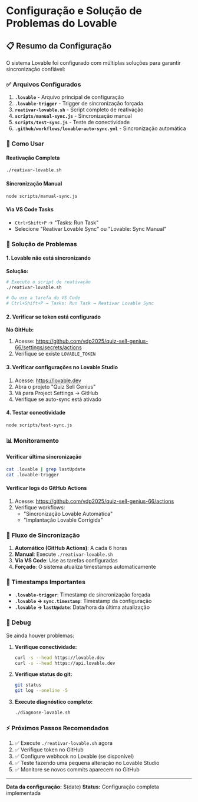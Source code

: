 # Configuração e Solução de Problemas do Lovable

## 📋 Resumo da Configuração

O sistema Lovable foi configurado com múltiplas soluções para garantir sincronização confiável:

### ✅ Arquivos Configurados

1. **`.lovable`** - Arquivo principal de configuração
2. **`.lovable-trigger`** - Trigger de sincronização forçada
3. **`reativar-lovable.sh`** - Script completo de reativação
4. **`scripts/manual-sync.js`** - Sincronização manual
5. **`scripts/test-sync.js`** - Teste de conectividade
6. **`.github/workflows/lovable-auto-sync.yml`** - Sincronização automática

### 🚀 Como Usar

#### Reativação Completa
```bash
./reativar-lovable.sh
```

#### Sincronização Manual
```bash
node scripts/manual-sync.js
```

#### Via VS Code Tasks
- `Ctrl+Shift+P` → "Tasks: Run Task"
- Selecione "Reativar Lovable Sync" ou "Lovable: Sync Manual"

### 🔧 Solução de Problemas

#### 1. Lovable não está sincronizando
**Solução:**
```bash
# Execute o script de reativação
./reativar-lovable.sh

# Ou use a tarefa do VS Code
# Ctrl+Shift+P → Tasks: Run Task → Reativar Lovable Sync
```

#### 2. Verificar se token está configurado
**No GitHub:**
1. Acesse: https://github.com/vdp2025/quiz-sell-genius-66/settings/secrets/actions
2. Verifique se existe `LOVABLE_TOKEN`

#### 3. Verificar configurações no Lovable Studio
1. Acesse: https://lovable.dev
2. Abra o projeto "Quiz Sell Genius"
3. Vá para Project Settings → GitHub
4. Verifique se auto-sync está ativado

#### 4. Testar conectividade
```bash
node scripts/test-sync.js
```

### 📊 Monitoramento

#### Verificar última sincronização
```bash
cat .lovable | grep lastUpdate
cat .lovable-trigger
```

#### Verificar logs do GitHub Actions
1. Acesse: https://github.com/vdp2025/quiz-sell-genius-66/actions
2. Verifique workflows:
   - "Sincronização Lovable Automática"
   - "Implantação Lovable Corrigida"

### 🔄 Fluxo de Sincronização

1. **Automático (GitHub Actions)**: A cada 6 horas
2. **Manual**: Execute `./reativar-lovable.sh`
3. **Via VS Code**: Use as tarefas configuradas
4. **Forçado**: O sistema atualiza timestamps automaticamente

### 📝 Timestamps Importantes

- **`.lovable-trigger`**: Timestamp de sincronização forçada
- **`.lovable` → `sync.timestamp`**: Timestamp da configuração
- **`.lovable` → `lastUpdate`**: Data/hora da última atualização

### 🐛 Debug

Se ainda houver problemas:

1. **Verifique conectividade:**
   ```bash
   curl -s --head https://lovable.dev
   curl -s --head https://api.lovable.dev
   ```

2. **Verifique status do git:**
   ```bash
   git status
   git log --oneline -5
   ```

3. **Execute diagnóstico completo:**
   ```bash
   ./diagnose-lovable.sh
   ```

### ⚡ Próximos Passos Recomendados

1. ✅ Execute `./reativar-lovable.sh` agora
2. ✅ Verifique token no GitHub
3. ✅ Configure webhook no Lovable (se disponível)
4. ✅ Teste fazendo uma pequena alteração no Lovable Studio
5. ✅ Monitore se novos commits aparecem no GitHub

---

**Data da configuração:** $(date)
**Status:** Configuração completa implementada
